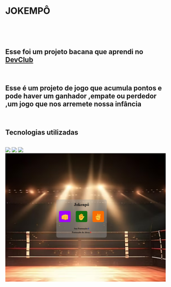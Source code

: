<h1>JOKEMPÔ</h1>
<br>
<br>
<br>
<h2>Esse foi um projeto bacana que aprendi no <a href= "https//rodolfomori.com.br/devclub">DevClub</a></h2>
<br>
<h2>Esse é um projeto de jogo que acumula pontos e pode haver um ganhador ,empate ou perdedor ,um jogo que nos arremete nossa infância </h2>
<br>
<h2>Tecnologias utilizadas</h2>
<br>
<img src="-https://img.shields.io/badge/HTML5-E34F26?style=for-the-badge&logo=html5&logoColor=white"/>
<img src="-https://img.shields.io/badge/CSS3-1572B6?style=for-the-badge&logo=css3&logoColor=white"/>
<img src="-https://img.shields.io/badge/JavaScript-323330?style=for-the-badge&logo=javascript&logoColor=F7DF1E"/>

<img alt="jokempô.jpg" src="https://github.com/Verneloira/Jokemp-/blob/main/jokenp%C3%B4%20desktop.png" data-hpc="true" class="Box-sc-g0xbh4-0 fzFXnm">

